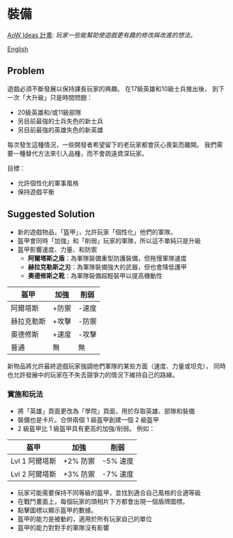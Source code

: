 # 裝備

[AoW Ideas 計畫](https://github.com/nefarious-kitsune/aow.ideas):
*玩家一些能幫助使遊戲更有趣的修改與改進的想法。*

[English](equipment)

## Problem

遊戲必須不斷發展以保持課長玩家的興趣。 在17級英雄和10級士兵推出後，
到下一次「大升級」只是時間問題：

- 20級英雄和/或11級部隊
- 另目前最強的士兵失色的新士兵
- 另目前最強的英雄失色的新英雄

每次發生這種情況，一些開發者希望留下的老玩家都會灰心喪氣而離開。 
我們需要一種替代方法來引入品種，而不會疏遠資深玩家。

目標：

* 允許個性化的軍事風格
* 保持遊戲平衡

## Suggested Solution

* 新的遊戲物品，「盔甲」，允許玩家「個性化」他們的軍隊。
* 盔甲會同時「加強」和「削弱」玩家的軍隊，所以這不單純只是升級
* 盔甲影響速度、力量、和防禦
    - **阿爾塔斯之盾**：為軍隊裝備重型防護裝備，但拖慢軍隊速度
    - **赫拉克勒斯之刃**：為軍隊裝備強大的武器，但也會降低護甲
    - **奧德修斯之靴**：為軍隊裝備超輕裝甲以提高機動性


| 盔甲      | 加強    | 削弱  |
| --------- | ------ | ----- |
| 阿爾塔斯   | +防禦 | -速度   |
| 赫拉克勒斯 | +攻擊 | -防禦   |
| 奧德修斯   | +速度 | -攻擊  |
| 普通      | 無 | 無 |

新物品將允許最終遊戲玩家強調他們軍隊的某些方面（速度、力量或坦克），
同時也允許發展中的玩家在不失去競爭力的情況下維持自己的路線。

### 實施和玩法

- 將「英雄」頁面更改為「學院」頁面，用於存取英雄、部隊和裝備
- 裝備也是卡片。合併兩個 1 級盔甲創建一個 2 級盔甲
- 2 級盔甲比 1 級盔甲具有更高的加強/削弱。 例如：

|盔甲       | 加強    | 削弱  |
| ----------- | ----------- | ---------- |
| Lvl 1 阿爾塔斯 | +2% 防禦 | -5% 速度  |
| Lvl 2 阿爾塔斯 | +3% 防禦 | -7% 速度  |

- 玩家可能需要保持不同等級的盔甲，並找到適合自己風格的合適等級
- 在戰鬥畫面上，每個玩家的頭相片下方都會出現一個盾牌圖標。
- 點擊圖標以顯示盔甲的數據。
- 盔甲的能力是被動的，適用於所有玩家自己的單位
- 盔甲的能力對對手的軍隊沒有影響
